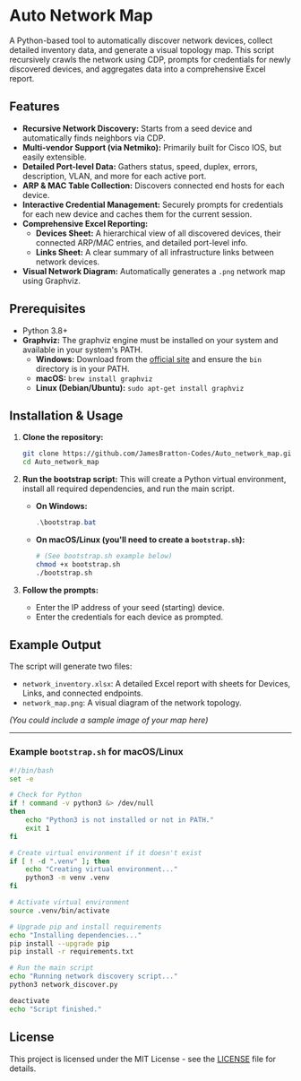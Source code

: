 # Auto Network Map

A Python-based tool to automatically discover network devices, collect detailed inventory data, and generate a visual topology map. This script recursively crawls the network using CDP, prompts for credentials for newly discovered devices, and aggregates data into a comprehensive Excel report.

## Features

-   **Recursive Network Discovery:** Starts from a seed device and automatically finds neighbors via CDP.
-   **Multi-vendor Support (via Netmiko):** Primarily built for Cisco IOS, but easily extensible.
-   **Detailed Port-level Data:** Gathers status, speed, duplex, errors, description, VLAN, and more for each active port.
-   **ARP & MAC Table Collection:** Discovers connected end hosts for each device.
-   **Interactive Credential Management:** Securely prompts for credentials for each new device and caches them for the current session.
-   **Comprehensive Excel Reporting:**
    -   **Devices Sheet:** A hierarchical view of all discovered devices, their connected ARP/MAC entries, and detailed port-level info.
    -   **Links Sheet:** A clear summary of all infrastructure links between network devices.
-   **Visual Network Diagram:** Automatically generates a `.png` network map using Graphviz.

## Prerequisites

-   Python 3.8+
-   **Graphviz:** The graphviz engine must be installed on your system and available in your system's PATH.
    -   **Windows:** Download from the [official site](https://graphviz.org/download/) and ensure the `bin` directory is in your PATH.
    -   **macOS:** `brew install graphviz`
    -   **Linux (Debian/Ubuntu):** `sudo apt-get install graphviz`

## Installation & Usage

1.  **Clone the repository:**
    ```bash
    git clone https://github.com/JamesBratton-Codes/Auto_network_map.git
    cd Auto_network_map
    ```

2.  **Run the bootstrap script:**
    This will create a Python virtual environment, install all required dependencies, and run the main script.

    -   **On Windows:**
        ```powershell
        .\bootstrap.bat
        ```
    -   **On macOS/Linux (you'll need to create a `bootstrap.sh`):**
        ```bash
        # (See bootstrap.sh example below)
        chmod +x bootstrap.sh
        ./bootstrap.sh
        ```

3.  **Follow the prompts:**
    -   Enter the IP address of your seed (starting) device.
    -   Enter the credentials for each device as prompted.

## Example Output

The script will generate two files:

-   `network_inventory.xlsx`: A detailed Excel report with sheets for Devices, Links, and connected endpoints.
-   `network_map.png`: A visual diagram of the network topology.

*(You could include a sample image of your map here)*

---

### Example `bootstrap.sh` for macOS/Linux

```bash
#!/bin/bash
set -e

# Check for Python
if ! command -v python3 &> /dev/null
then
    echo "Python3 is not installed or not in PATH."
    exit 1
fi

# Create virtual environment if it doesn't exist
if [ ! -d ".venv" ]; then
    echo "Creating virtual environment..."
    python3 -m venv .venv
fi

# Activate virtual environment
source .venv/bin/activate

# Upgrade pip and install requirements
echo "Installing dependencies..."
pip install --upgrade pip
pip install -r requirements.txt

# Run the main script
echo "Running network discovery script..."
python3 network_discover.py

deactivate
echo "Script finished."
```

## License

This project is licensed under the MIT License - see the [LICENSE](LICENSE) file for details. 